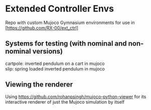# Extended Controller Envs
Repo with custom Mujoco Gymnasium environments for use in [https://github.com/RX-00/ext_ctrl]

## Systems for testing (with nominal and non-nominal versions)
cartpole: inverted pendulum on a cart in mujoco \
slip: spring loaded inverted pendulum in mujoco

## Viewing the renderer
Using https://github.com/rohanpsingh/mujoco-python-viewer for its interactive renderer of just the Mujoco simulation by itself
